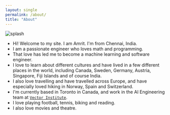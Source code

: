 ```yaml
---
layout: single
permalink: /about/
title: "About"
---
```

![splash](/assets/images/about-splash-collage.jpg)

* Hi! Welcome to my site. I am Amrit. I'm from Chennai, India. 
* I am a passionate engineer who loves math and programming.
* That love has led me to become a machine learning and software 
engineer.
* I love to learn about different cultures and have lived in a 
few different places in the world, including Canada, Sweden, 
Germany, Austria, Singapore, Fiji Islands and of course India.
* I also love travelling and have travelled across Europe, and 
have especially loved hiking in Norway, Spain and Switzerland.
* I'm currently based in Toronto in Canada, and work in the AI Engineering team
at [`Vector Institute`](https://vectorinstitute.ai/).
* I love playing football, tennis, biking and reading. 
* I also love movies and theatre.
